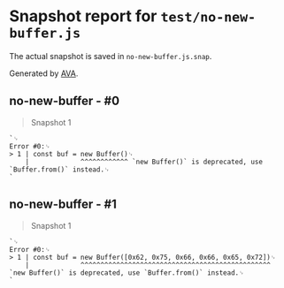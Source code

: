 # Snapshot report for `test/no-new-buffer.js`

The actual snapshot is saved in `no-new-buffer.js.snap`.

Generated by [AVA](https://avajs.dev).

## no-new-buffer - #0

> Snapshot 1

    `␊
    Error #0:␊
    > 1 | const buf = new Buffer()␊
        |             ^^^^^^^^^^^^ `new Buffer()` is deprecated, use `Buffer.from()` instead.␊
    `

## no-new-buffer - #1

> Snapshot 1

    `␊
    Error #0:␊
    > 1 | const buf = new Buffer([0x62, 0x75, 0x66, 0x66, 0x65, 0x72])␊
        |             ^^^^^^^^^^^^^^^^^^^^^^^^^^^^^^^^^^^^^^^^^^^^^^^^ `new Buffer()` is deprecated, use `Buffer.from()` instead.␊
    `
